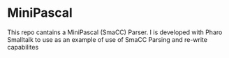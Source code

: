 # MiniPascal

This repo cantains a MiniPascal (SmaCC) Parser. I is developed with Pharo Smalltalk to use as an example of use of SmaCC Parsing and re-write capabilites 
